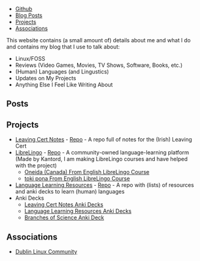 - [Github](https://github.com/cutthroat78)
- [Blog Posts](#posts)
- [Projects](#projects)
- [Associations](#associations)

This website contains (a small amount of) details about me and what I do and contains my blog that I use to talk about:
- Linux/FOSS
- Reviews (Video Games, Movies, TV Shows, Software, Books, etc.)
- (Human) Languages (and Lingustics)
- Updates on My Projects
- Anything Else I Feel Like Writing About

## Posts

<!--[##/##/#### - Category: Title]()-->

## Projects

- [Leaving Cert Notes](https://cutthroat78.github.io/Leaving-Cert-Notes) - [Repo](https://github.com/cutthroat78/Leaving-Cert-Notes) -  A repo full of notes for the (Irish) Leaving Cert
- [LibreLingo](https://librelingo.app/) - [Repo](https://github.com/LibreLingo/LibreLingo) - A community-owned language-learning platform (Made by Kantord, I am making LibreLingo courses and have helped with the project)
  - [Oneida (Canada) From English LibreLingo Course](https://github.com/cutthroat78/LibreLingo-Oneida-Canada-From-English)
  - [toki pona From English LibreLingo Course](https://github.com/cutthroat78/LibreLingo-toki-pona-From-English)
- [Language Learning Resources](https://cutthroat78.github.io/Language-Learning-Resources) - [Repo](https://github.com/cutthroat78/Language-Learning-Resources) - A repo with (lists) of resources and anki decks to learn (human) languages
- Anki Decks
  - [Leaving Cert Notes Anki Decks](https://github.com/cutthroat78/Leaving-Cert-Notes/tree/main/anki)
  - [Language Learning Resources Anki Decks](https://github.com/cutthroat78/Language-Learning-Resources/releases)
  - [Branches of Science Anki Deck](https://github.com/cutthroat78/Branches-of-Science-Anki-Deck)

## Associations

- [Dublin Linux Community](https://dublinlinux.org/)
